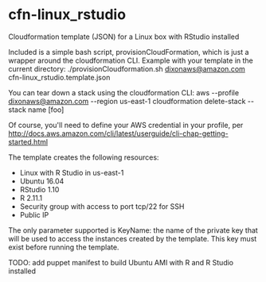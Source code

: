 # cfn-linux_rstudio
Cloudformation template (JSON) for a Linux box with RStudio installed

Included is a simple bash script, provisionCloudFormation, which is just a wrapper around the cloudformation CLI.
Example with your template in the current directory:
    ./provisionCloudformation.sh dixonaws@amazon.com cfn-linux_rstudio.template.json

You can tear down a stack using the cloudformation CLI:
    aws --profile dixonaws@amazon.com --region us-east-1 cloudformation delete-stack --stack name [foo]

Of course, you'll need to define your AWS credential in your profile, per http://docs.aws.amazon.com/cli/latest/userguide/cli-chap-getting-started.html

The template creates the following resources:
<ul>
  <li>Linux with R Studio in us-east-1</li>
  <li>Ubuntu 16.04</li>
  <li>RStudio 1.10</li>
  <li>R 2.11.1</li>
  <li>Security group with access to port tcp/22 for SSH</li>
  <li>Public IP</li>
     
 </ul>

The only parameter supported is KeyName: the name of the private key that will be used to access the instances created by the template. This key must exist before running the template.
<p>

TODO: add puppet manifest to build Ubuntu AMI with R and R Studio installed